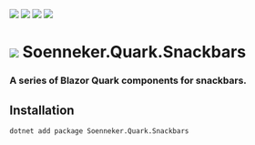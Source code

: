 ﻿[![](https://img.shields.io/nuget/v/soenneker.quark.snackbars.svg?style=for-the-badge)](https://www.nuget.org/packages/soenneker.quark.snackbars/)
[![](https://img.shields.io/github/actions/workflow/status/soenneker/soenneker.quark.snackbars/publish-package.yml?style=for-the-badge)](https://github.com/soenneker/soenneker.quark.snackbars/actions/workflows/publish-package.yml)
[![](https://img.shields.io/nuget/dt/soenneker.quark.snackbars.svg?style=for-the-badge)](https://www.nuget.org/packages/soenneker.quark.snackbars/)
[![](https://img.shields.io/badge/Demo-Live-blueviolet?style=for-the-badge&logo=github)](https://soenneker.github.io/soenneker.quark.snackbars/)

# ![](https://user-images.githubusercontent.com/4441470/224455560-91ed3ee7-f510-4041-a8d2-3fc093025112.png) Soenneker.Quark.Snackbars
### A series of Blazor Quark components for snackbars.

## Installation

```
dotnet add package Soenneker.Quark.Snackbars
```
